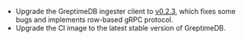 * Upgrade the GreptimeDB ingester client to [v0.2.3](https://github.com/GreptimeTeam/greptimedb-ingester-erl/releases/tag/v0.2.3), which fixes some bugs and implements row-based gRPC protocol.
* Upgrade the CI image to the latest stable version of GreptimeDB.
